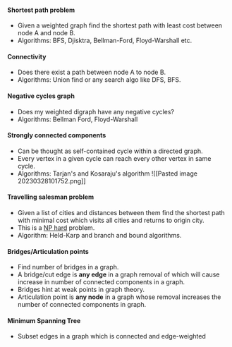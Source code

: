 #### Shortest path problem
- Given a weighted graph find the shortest path with least cost between node A and node B.
- Algorithms: BFS, Djisktra, Bellman-Ford, Floyd-Warshall etc.

#### Connectivity
- Does there exist a path between node A to node B.
- Algorithms: Union find or any search algo like DFS, BFS.
  
#### Negative cycles graph
- Does my weighted digraph have any negative cycles?
- Algorithms: Bellman Ford, Floyd-Warshall

#### Strongly connected components
- Can be thought as self-contained cycle within a directed graph.
- Every vertex in a given cycle can reach every other vertex in same cycle.
- Algorithms: Tarjan's and Kosaraju's algorithm
  ![[Pasted image 20230328101752.png]]

#### Travelling salesman problem
- Given a list of cities and distances between them find the shortest path with minimal cost which visits all cities and returns to origin city.
- This is a [NP hard](https://www.geeksforgeeks.org/introduction-to-np-completeness/) problem.
- Algorithm: Held-Karp and branch and bound algorithms.

#### Bridges/Articulation points
- Find number of bridges in a graph.
- A bridge/cut edge is **any edge** in a graph removal of which will cause increase in number of connected components in a graph.
- Bridges hint at weak points in graph theory.
- Articulation point is **any node** in a graph whose removal increases the number of connected components in graph.

#### Minimum Spanning Tree
- Subset edges in a graph which is connected and edge-weighted 



